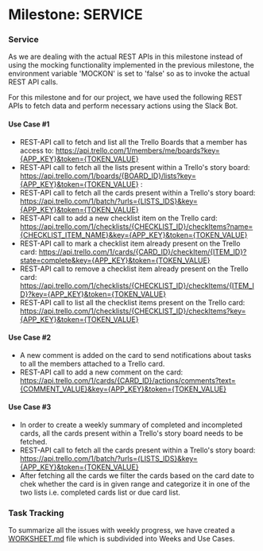 # Milestone: SERVICE
### Service
As we are dealing with the actual REST APIs in this milestone instead of using the mocking functionality implemented in the previous milestone, the environment variable 'MOCKON' is set to 'false' so as to invoke the actual REST API calls.

For this milestone and for our project, we have used the following REST APIs to fetch data and perform necessary actions using the Slack Bot.

#### Use Case #1
* REST-API call to fetch and list all the Trello Boards that a member has access to: https://api.trello.com/1/members/me/boards?key={APP_KEY}&token={TOKEN_VALUE} 
* REST-API call to fetch all the lists present within a Trello's story board: https://api.trello.com/1/boards/{BOARD_ID}/lists?key={APP_KEY}&token={TOKEN_VALUE} : 
* REST-API call to fetch all the cards present within a Trello's story board: https://api.trello.com/1/batch/?urls={LISTS_IDS}&key={APP_KEY}&token={TOKEN_VALUE}
* REST-API call to add a new checklist item on the Trello card: https://api.trello.com/1/checklists/{CHECKLIST_ID}/checkItems?name={CHECKLIST_ITEM_NAME}&key={APP_KEY}&token={TOKEN_VALUE}
* REST-API call to mark a checklist item already present on the Trello card: https://api.trello.com/1/cards/{CARD_ID}/checkItem/{ITEM_ID}?state=complete&key={APP_KEY}&token={TOKEN_VALUE}
* REST-API call to remove a checklist item already present on the Trello card: https://api.trello.com/1/checklists/{CHECKLIST_ID}/checkItems/{ITEM_ID}?key={APP_KEY}&token={TOKEN_VALUE}
* REST-API call to list all the checklist items present on the Trello card: https://api.trello.com/1/checklists/{CHECKLIST_ID}/checkItems?key={APP_KEY}&token={TOKEN_VALUE}

#### Use Case #2
* A new comment is added on the card to send notifications about tasks to all the members attached to a Trello card.   
* REST-API call to add a new comment on the card: https://api.trello.com/1/cards/{CARD_ID}/actions/comments?text={COMMENT_VALUE}&key={APP_KEY}&token={TOKEN_VALUE}

#### Use Case #3

* In order to create a weekly summary of completed and incompleted cards, all the cards present within a Trello's story board needs to be fetched. 
* REST-API call to fetch all the cards present within a Trello's story board: https://api.trello.com/1/batch/?urls={LISTS_IDS}&key={APP_KEY}&token={TOKEN_VALUE}
* After fetching all the cards we filter the cards based on the card date to chek whether the card is in given range and categorize it in one of the two lists i.e. completed cards list or due card list.


### Task Tracking
To summarize all the issues with weekly progress, we have created a [WORKSHEET.md](https://github.ncsu.edu/dgupta9/ProManBot/blob/master/WORKSHEET.md) file which is subdivided into Weeks and Use Cases.
